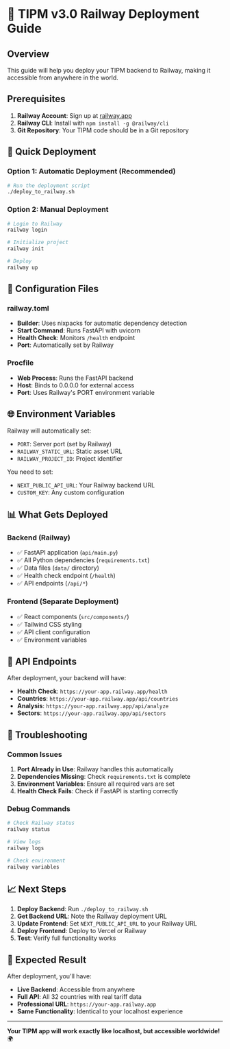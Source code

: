 # 🚀 TIPM v3.0 Railway Deployment Guide

## Overview
This guide will help you deploy your TIPM backend to Railway, making it accessible from anywhere in the world.

## Prerequisites
1. **Railway Account**: Sign up at [railway.app](https://railway.app)
2. **Railway CLI**: Install with `npm install -g @railway/cli`
3. **Git Repository**: Your TIPM code should be in a Git repository

## 🚀 Quick Deployment

### Option 1: Automatic Deployment (Recommended)
```bash
# Run the deployment script
./deploy_to_railway.sh
```

### Option 2: Manual Deployment
```bash
# Login to Railway
railway login

# Initialize project
railway init

# Deploy
railway up
```

## 🔧 Configuration Files

### railway.toml
- **Builder**: Uses nixpacks for automatic dependency detection
- **Start Command**: Runs FastAPI with uvicorn
- **Health Check**: Monitors `/health` endpoint
- **Port**: Automatically set by Railway

### Procfile
- **Web Process**: Runs the FastAPI backend
- **Host**: Binds to 0.0.0.0 for external access
- **Port**: Uses Railway's PORT environment variable

## 🌐 Environment Variables

Railway will automatically set:
- `PORT`: Server port (set by Railway)
- `RAILWAY_STATIC_URL`: Static asset URL
- `RAILWAY_PROJECT_ID`: Project identifier

You need to set:
- `NEXT_PUBLIC_API_URL`: Your Railway backend URL
- `CUSTOM_KEY`: Any custom configuration

## 📊 What Gets Deployed

### Backend (Railway)
- ✅ FastAPI application (`api/main.py`)
- ✅ All Python dependencies (`requirements.txt`)
- ✅ Data files (`data/` directory)
- ✅ Health check endpoint (`/health`)
- ✅ API endpoints (`/api/*`)

### Frontend (Separate Deployment)
- ✅ React components (`src/components/`)
- ✅ Tailwind CSS styling
- ✅ API client configuration
- ✅ Environment variables

## 🔗 API Endpoints

After deployment, your backend will have:
- **Health Check**: `https://your-app.railway.app/health`
- **Countries**: `https://your-app.railway.app/api/countries`
- **Analysis**: `https://your-app.railway.app/api/analyze`
- **Sectors**: `https://your-app.railway.app/api/sectors`

## 🚨 Troubleshooting

### Common Issues
1. **Port Already in Use**: Railway handles this automatically
2. **Dependencies Missing**: Check `requirements.txt` is complete
3. **Environment Variables**: Ensure all required vars are set
4. **Health Check Fails**: Check if FastAPI is starting correctly

### Debug Commands
```bash
# Check Railway status
railway status

# View logs
railway logs

# Check environment
railway variables
```

## 📈 Next Steps

1. **Deploy Backend**: Run `./deploy_to_railway.sh`
2. **Get Backend URL**: Note the Railway deployment URL
3. **Update Frontend**: Set `NEXT_PUBLIC_API_URL` to your Railway URL
4. **Deploy Frontend**: Deploy to Vercel or Railway
5. **Test**: Verify full functionality works

## 🎯 Expected Result

After deployment, you'll have:
- **Live Backend**: Accessible from anywhere
- **Full API**: All 32 countries with real tariff data
- **Professional URL**: `https://your-app.railway.app`
- **Same Functionality**: Identical to your localhost experience

---

**Your TIPM app will work exactly like localhost, but accessible worldwide!** 🌍
